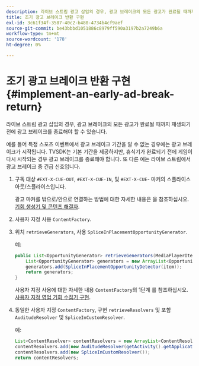 ```yaml
---
description: 라이브 스트림 광고 삽입의 경우, 광고 브레이크의 모든 광고가 완료될 때까지 재생되기 전에 광고 브레이크를 종료해야 할 수 있습니다.
title: 조기 광고 브레이크 반환 구현
exl-id: 3c61f34f-3587-40c2-b480-4734b4cf9aef
source-git-commit: be43bbbd1051886c8979ff590a3197b2a7249b6a
workflow-type: tm+mt
source-wordcount: '178'
ht-degree: 0%

---
```


# 조기 광고 브레이크 반환 구현  {#implement-an-early-ad-break-return}

라이브 스트림 광고 삽입의 경우, 광고 브레이크의 모든 광고가 완료될 때까지 재생되기 전에 광고 브레이크를 종료해야 할 수 있습니다.

예를 들어 특정 스포츠 이벤트에서 광고 브레이크 기간을 알 수 없는 경우에는 광고 브레이크가 시작됩니다. TVSDK는 기본 기간을 제공하지만, 휴식기가 완료되기 전에 게임이 다시 시작되는 경우 광고 브레이크를 종료해야 합니다. 또 다른 예는 라이브 스트림에서 광고 브레이크 중 긴급 신호입니다.

1. 구독 대상 `#EXT-X-CUE-OUT`, `#EXT-X-CUE-IN`, 및 `#EXT-X-CUE`- 마커의 스플라이스 아웃/스플라이스입니다.

   광고 마커를 밖으로/안으로 연결하는 방법에 대한 자세한 내용은 을 참조하십시오. [기회 생성기 및 콘텐츠 해결자](../../ad-insertion/content-resolver/c-psdk-android-2.7-content-resolver-about.md).

1. 사용자 지정 사용 `ContentFactory`.
1. 위치 `retrieveGenerators`, 사용 `SpliceInPlacementOpportunityGenerator`.

   예:

   ```java
   public List<OpportunityGenerator> retrieveGenerators(MediaPlayerItem item) { 
       List<OpportunityGenerator> generators = new ArrayList<OpportunityGenerator>(); 
       generators.add(SpliceInPlacementOpportunityDetector(item)); 
       return generators; 
   }
   ```

   사용자 지정 사용에 대한 자세한 내용 `ContentFactory`의 1단계 를 참조하십시오. [사용자 지정 영업 기회 수집기 구현](../../ad-insertion/content-resolver/t-psdk-android-2.7-opp-detector-impl-android.md).

1. 동일한 사용자 지정 `ContentFactory`, 구현 `retrieveResolvers` 및 포함 `AuditudeResolver` 및 `SpliceInCustomResolver`.

   예:

   ```java
   List<ContentResolver> contentResolvers = new ArrayList<ContentResolver>(); 
   contentResolvers.add(new AuditudeResolver(getActivity().getApplicationContext())); 
   contentResolvers.add(new SpliceInCustomResolver()); 
   return contentResolvers;
   ```
